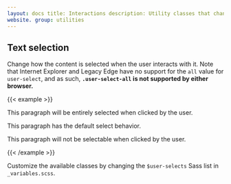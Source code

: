 ```yaml
---
layout: docs title: Interactions description: Utility classes that change how users interact with the contents of a
website. group: utilities
---
```


## Text selection

Change how the content is selected when the user interacts with it. Note that Internet Explorer and Legacy Edge have no
support for the `all` value for `user-select`, and as such, **`.user-select-all` is not supported by either browser.**

{{< example >}}
<p class="user-select-all">This paragraph will be entirely selected when clicked by the user.</p>
<p class="user-select-auto">This paragraph has the default select behavior.</p>
<p class="user-select-none">This paragraph will not be selectable when clicked by the user.</p>
{{< /example >}}

Customize the available classes by changing the `$user-selects` Sass list in `_variables.scss`.
